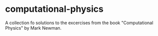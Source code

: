 # computational-physics
A collection fo solutions to the excercises from the book "Computational Physics" by Mark Newman.
